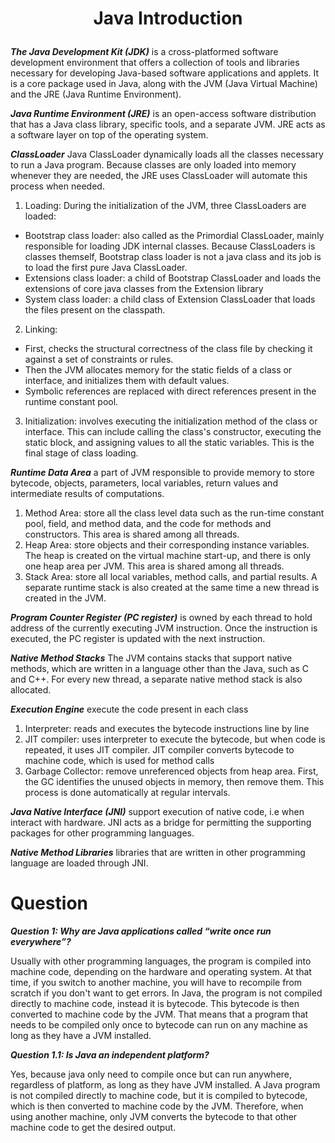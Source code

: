 # <p align="center"> Java Introduction </p> 

***The Java Development Kit (JDK)*** is a cross-platformed software development environment that offers a collection of tools and libraries necessary for developing Java-based software applications and applets. It is a core package used in Java, along with the JVM (Java Virtual Machine) and the JRE (Java Runtime Environment). 

***Java Runtime Environment (JRE)*** is an open-access software distribution that has a Java class library, specific tools, and a separate JVM. JRE acts as a software layer on top of the operating system.

***ClassLoader*** Java ClassLoader dynamically loads all the classes necessary to run a Java program. Because classes are only loaded into memory whenever they are needed, the JRE uses ClassLoader will automate this process when needed. 
1.	Loading: During the initialization of the JVM, three ClassLoaders are loaded:
* Bootstrap class loader: also called as the Primordial ClassLoader, mainly responsible for loading JDK internal classes. Because ClassLoaders is classes themself, Bootstrap class loader is not a java class and its job is to load the first pure Java ClassLoader.
* Extensions class loader: a child of Bootstrap ClassLoader and loads the extensions of core java classes from the Extension library
* System class loader: a child class of Extension ClassLoader that loads the files present on the classpath.
2.	Linking: 
* First, checks the structural correctness of the class file by checking it against a set of constraints or rules.
* Then the JVM allocates memory for the static fields of a class or interface, and initializes them with default values.
* Symbolic references are replaced with direct references present in the runtime constant pool.
3.	Initialization: involves executing the initialization method of the class or interface. This can include calling the class's constructor, executing the static block, and assigning values to all the static variables. This is the final stage of class loading.

***Runtime Data Area*** a part of JVM responsible to provide memory to store bytecode, objects, parameters, local variables, return values and intermediate results of computations.
1.	Method Area: store all the class level data such as the run-time constant pool, field, and method data, and the code for methods and constructors. This area is shared among all threads.
2.	Heap Area: store objects and their corresponding instance variables. The heap is created on the virtual machine start-up, and there is only one heap area per JVM. This area is shared among all threads.
3.	Stack Area: store all local variables, method calls, and partial results. A separate runtime stack is also created at the same time a new thread is created in the JVM.

***Program Counter Register (PC register)*** is owned by each thread to hold address of the currently executing JVM instruction. Once the instruction is executed, the PC register is updated with the next instruction.

***Native Method Stacks*** The JVM contains stacks that support native methods, which are written in a language other than the Java, such as C and C++. For every new thread, a separate native method stack is also allocated.

***Execution Engine*** execute the code present in each class
1.	Interpreter: reads and executes the bytecode instructions line by line
2.	JIT compiler: uses interpreter to execute the bytecode, but when code is repeated, it uses JIT compiler. JIT compiler converts bytecode to machine code, which is used for method calls
3.	Garbage Collector: remove unreferenced objects from heap area. First, the GC identifies the unused objects in memory, then remove them. This process is done automatically at regular intervals.

***Java Native Interface (JNI)*** support execution of native code, i.e when interact with hardware. JNI acts as a bridge for permitting the supporting packages for other programming languages.

***Native Method Libraries*** libraries that are written in other programming language are loaded through JNI.

# Question
***Question 1: Why are Java applications called “write once run everywhere”?***

Usually with other programming languages, the program is compiled into machine code, depending on the hardware and operating system. At that time, if you switch to another machine, you will have to recompile from scratch if you don't want to get errors. In Java, the program is not compiled directly to machine code, instead it is bytecode. This bytecode is then converted to machine code by the JVM. That means that a program that needs to be compiled only once to bytecode can run on any machine as long as they have a JVM installed.

***Question 1.1: Is Java an independent platform?***

Yes, because java only need to compile once but can run anywhere, regardless of platform, as long as they have JVM installed. A Java program is not compiled directly to machine code, but it is compiled to bytecode, which is then converted to machine code by the JVM. Therefore, when using another machine, only JVM converts the bytecode to that other machine code to get the desired output.
